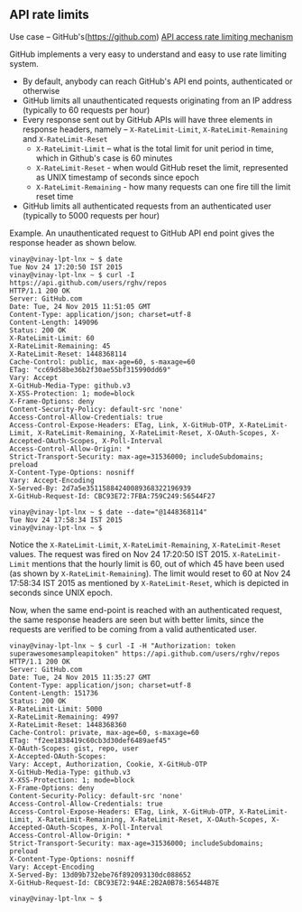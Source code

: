 API rate limits
----------------
Use case – GitHub's(https://github.com) [API access rate limiting mechanism](https://developer.github.com/v3/#rate-limiting)

GitHub implements a very easy to understand and easy to use rate limiting system.

* By default, anybody can reach GitHub's API end points, authenticated or otherwise
* GitHub limits all unauthenticated requests originating from an IP address (typically to 60 requests per hour)
* Every response sent out by GitHub APIs will have three elements in response headers, namely – `X-RateLimit-Limit`, `X-RateLimit-Remaining` and `X-RateLimit-Reset`
    * `X-RateLimit-Limit` – what is the total limit for unit period in time, which in Github's case is 60 minutes
    * `X-RateLimit-Reset` - when would GitHub reset the limit, represented as UNIX timestamp of seconds since epoch
    * `X-RateLimit-Remaining` - how many requests can one fire till the limit reset time
* GitHub limits all authenticated requests from an authenticated user (typically to 5000 requests per hour)

Example. An unauthenticated request to GitHub API end point gives the response header as shown below.

```
vinay@vinay-lpt-lnx ~ $ date
Tue Nov 24 17:20:50 IST 2015
vinay@vinay-lpt-lnx ~ $ curl -I https://api.github.com/users/rghv/repos
HTTP/1.1 200 OK
Server: GitHub.com
Date: Tue, 24 Nov 2015 11:51:05 GMT
Content-Type: application/json; charset=utf-8
Content-Length: 149096
Status: 200 OK
X-RateLimit-Limit: 60
X-RateLimit-Remaining: 45
X-RateLimit-Reset: 1448368114
Cache-Control: public, max-age=60, s-maxage=60
ETag: "cc69d58be36b2f30ae55bf315990dd69"
Vary: Accept
X-GitHub-Media-Type: github.v3
X-XSS-Protection: 1; mode=block
X-Frame-Options: deny
Content-Security-Policy: default-src 'none'
Access-Control-Allow-Credentials: true
Access-Control-Expose-Headers: ETag, Link, X-GitHub-OTP, X-RateLimit-Limit, X-RateLimit-Remaining, X-RateLimit-Reset, X-OAuth-Scopes, X-Accepted-OAuth-Scopes, X-Poll-Interval
Access-Control-Allow-Origin: *
Strict-Transport-Security: max-age=31536000; includeSubdomains; preload
X-Content-Type-Options: nosniff
Vary: Accept-Encoding
X-Served-By: 2d7a5e35115884240089368322196939
X-GitHub-Request-Id: CBC93E72:7FBA:759C249:56544F27

vinay@vinay-lpt-lnx ~ $ date --date="@1448368114"
Tue Nov 24 17:58:34 IST 2015
vinay@vinay-lpt-lnx ~ $
```

Notice the `X-RateLimit-Limit`, `X-RateLimit-Remaining`, `X-RateLimit-Reset` values. The request was fired on Nov 24 17:20:50 IST 2015.
`X-RateLimit-Limit` mentions that the hourly limit is 60, out of which 45 have been used (as shown by `X-RateLimit-Remaining`). The limit
would reset to 60 at Nov 24 17:58:34 IST 2015 as mentioned by `X-RateLimit-Reset`, which is depicted in seconds since UNIX epoch.

Now, when the same end-point is reached with an authenticated request, the same response headers are seen but with better limits, since the
requests are verified to be coming from a valid authenticated user.

```
vinay@vinay-lpt-lnx ~ $ curl -I -H "Authorization: token superawesomesampleapitoken" https://api.github.com/users/rghv/repos
HTTP/1.1 200 OK
Server: GitHub.com
Date: Tue, 24 Nov 2015 11:35:27 GMT
Content-Type: application/json; charset=utf-8
Content-Length: 151736
Status: 200 OK
X-RateLimit-Limit: 5000
X-RateLimit-Remaining: 4997
X-RateLimit-Reset: 1448368360
Cache-Control: private, max-age=60, s-maxage=60
ETag: "f2ee1838419c60cb3d30def6489aef45"
X-OAuth-Scopes: gist, repo, user
X-Accepted-OAuth-Scopes: 
Vary: Accept, Authorization, Cookie, X-GitHub-OTP
X-GitHub-Media-Type: github.v3
X-XSS-Protection: 1; mode=block
X-Frame-Options: deny
Content-Security-Policy: default-src 'none'
Access-Control-Allow-Credentials: true
Access-Control-Expose-Headers: ETag, Link, X-GitHub-OTP, X-RateLimit-Limit, X-RateLimit-Remaining, X-RateLimit-Reset, X-OAuth-Scopes, X-Accepted-OAuth-Scopes, X-Poll-Interval
Access-Control-Allow-Origin: *
Strict-Transport-Security: max-age=31536000; includeSubdomains; preload
X-Content-Type-Options: nosniff
Vary: Accept-Encoding
X-Served-By: 13d09b732ebe76f892093130dc088652
X-GitHub-Request-Id: CBC93E72:94AE:2B2A0B78:56544B7E

vinay@vinay-lpt-lnx ~ $ 
```

